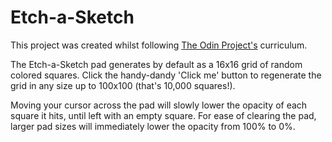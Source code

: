 # Etch-a-Sketch

This project was created whilst following [The Odin Project's](https://www.theodinproject.com/dashboard) curriculum.

The Etch-a-Sketch pad generates by default as a 16x16 grid of random colored squares. Click the handy-dandy 'Click me' button to
regenerate the grid in any size up to 100x100 (that's 10,000 squares!). 

Moving your cursor across the pad will slowly lower the opacity of each square it hits, until left with an empty square. 
For ease of clearing the pad, larger pad sizes will immediately lower the opacity from 100% to 0%.